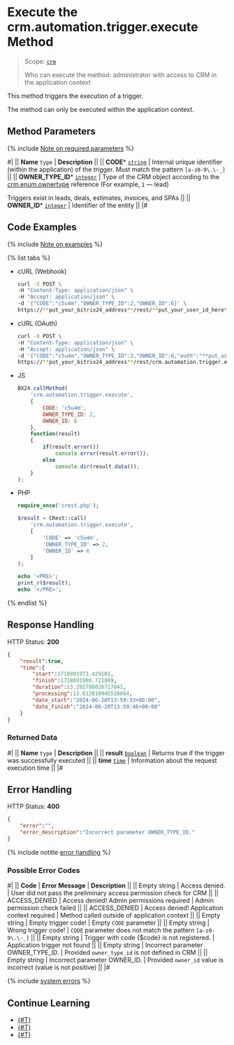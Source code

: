 # Execute the crm.automation.trigger.execute Method

> Scope: [`crm`](../../../scopes/permissions.md)
>
> Who can execute the method: administrator with access to CRM in the application context

This method triggers the execution of a trigger.

The method can only be executed within the application context.

## Method Parameters

{% include [Note on required parameters](../../../../_includes/required.md) %}

#|
|| **Name**
`type` | **Description** ||
|| **CODE***
[`string`](../../../data-types.md) | Internal unique identifier (within the application) of the trigger. Must match the pattern `[a-z0-9\.\-_]` ||
|| **OWNER_TYPE_ID***
[`integer`](../../../data-types.md) | Type of the CRM object according to the [crm.enum.ownertype](../../auxiliary/enum/crm-enum-owner-type.md) reference (For example, `1` — lead)

Triggers exist in leads, deals, estimates, invoices, and SPAs
||
|| **OWNER_ID***
[`integer`](../../../data-types.md) | Identifier of the entity ||
|#

## Code Examples

{% include [Note on examples](../../../../_includes/examples.md) %}

{% list tabs %}

- cURL (Webhook)

    ```bash
    curl -X POST \
    -H "Content-Type: application/json" \
    -H "Accept: application/json" \
    -d '{"CODE":"c5u4m","OWNER_TYPE_ID":2,"OWNER_ID":6}' \
    https://**put_your_bitrix24_address**/rest/**put_your_user_id_here**/**put_your_webhook_here**/crm.automation.trigger.execute
    ```

- cURL (OAuth)

    ```bash
    curl -X POST \
    -H "Content-Type: application/json" \
    -H "Accept: application/json" \
    -d '{"CODE":"c5u4m","OWNER_TYPE_ID":2,"OWNER_ID":6,"auth":"**put_access_token_here**"}' \
    https://**put_your_bitrix24_address**/rest/crm.automation.trigger.execute
    ```

- JS

    ```js
    BX24.callMethod(
        'crm.automation.trigger.execute',
        {
            CODE: 'c5u4m',
            OWNER_TYPE_ID: 2,
            OWNER_ID: 6
        },
        function(result) 
        {
            if(result.error())
                console.error(result.error());
            else
                console.dir(result.data());
        }
    );
    ```

- PHP

    ```php
    require_once('crest.php');

    $result = CRest::call(
        'crm.automation.trigger.execute',
        [
            'CODE' => 'c5u4m',
            'OWNER_TYPE_ID' => 2,
            'OWNER_ID' => 6
        ]
    );

    echo '<PRE>';
    print_r($result);
    echo '</PRE>';
    ```

{% endlist %}

## Response Handling

HTTP Status: **200**

```json
{
    "result":true,
    "time":{
        "start":1718891973.429101,
        "finish":1718891986.721889,
        "duration":13.292788028717041,
        "processing":13.012810945510864,
        "date_start":"2024-06-20T13:59:33+00:00",
        "date_finish":"2024-06-20T13:59:46+00:00"
    }
}
```

### Returned Data

#|
|| **Name**
`type` | **Description** ||
|| **result**
[`boolean`](../../../data-types.md) | Returns true if the trigger was successfully executed ||
|| **time**
[`time`](../../../data-types.md) | Information about the request execution time ||
|#

## Error Handling

HTTP Status: **400**

```json
{
    "error":"",
    "error_description":"Incorrect parameter OWNER_TYPE_ID."
}
```

{% include notitle [error handling](../../../../_includes/error-info.md) %}

### Possible Error Codes

#|
|| **Code** | **Error Message** | **Description** ||
|| Empty string | Access denied. | User did not pass the preliminary access permission check for CRM ||
|| ACCESS_DENIED | Access denied! Admin permissions required | Admin permission check failed ||
|| ACCESS_DENIED | Access denied! Application context required | Method called outside of application context ||
|| Empty string | Empty trigger code! | Empty `CODE` parameter ||
|| Empty string | Wrong trigger code! | `CODE` parameter does not match the pattern `[a-z0-9\.\-_]` ||
|| Empty string | Trigger with code {$code} is not registered. | Application trigger not found ||
|| Empty string | Incorrect parameter OWNER_TYPE_ID. | Provided `owner_type_id` is not defined in CRM ||
|| Empty string | Incorrect parameter OWNER_ID. | Provided `owner_id` value is incorrect (value is not positive) ||
|#

{% include [system errors](../../../../_includes/system-errors.md) %}

## Continue Learning 

- [{#T}](./crm-automation-trigger-add.md)
- [{#T}](./crm-automation-trigger-list.md)
- [{#T}](./crm-automation-trigger-delete.md)